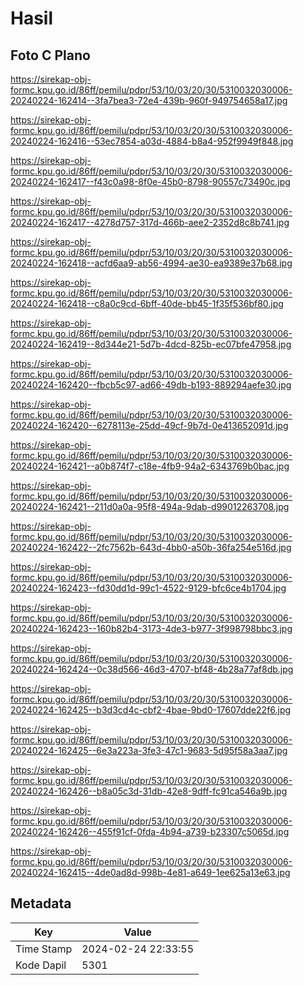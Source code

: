 # Hasil

## Foto C Plano

https://sirekap-obj-formc.kpu.go.id/86ff/pemilu/pdpr/53/10/03/20/30/5310032030006-20240224-162414--3fa7bea3-72e4-439b-960f-949754658a17.jpg

https://sirekap-obj-formc.kpu.go.id/86ff/pemilu/pdpr/53/10/03/20/30/5310032030006-20240224-162416--53ec7854-a03d-4884-b8a4-952f9949f848.jpg

https://sirekap-obj-formc.kpu.go.id/86ff/pemilu/pdpr/53/10/03/20/30/5310032030006-20240224-162417--f43c0a98-8f0e-45b0-8798-90557c73490c.jpg

https://sirekap-obj-formc.kpu.go.id/86ff/pemilu/pdpr/53/10/03/20/30/5310032030006-20240224-162417--4278d757-317d-466b-aee2-2352d8c8b741.jpg

https://sirekap-obj-formc.kpu.go.id/86ff/pemilu/pdpr/53/10/03/20/30/5310032030006-20240224-162418--acfd6aa9-ab56-4994-ae30-ea9389e37b68.jpg

https://sirekap-obj-formc.kpu.go.id/86ff/pemilu/pdpr/53/10/03/20/30/5310032030006-20240224-162418--c8a0c9cd-6bff-40de-bb45-1f35f536bf80.jpg

https://sirekap-obj-formc.kpu.go.id/86ff/pemilu/pdpr/53/10/03/20/30/5310032030006-20240224-162419--8d344e21-5d7b-4dcd-825b-ec07bfe47958.jpg

https://sirekap-obj-formc.kpu.go.id/86ff/pemilu/pdpr/53/10/03/20/30/5310032030006-20240224-162420--fbcb5c97-ad66-49db-b193-889294aefe30.jpg

https://sirekap-obj-formc.kpu.go.id/86ff/pemilu/pdpr/53/10/03/20/30/5310032030006-20240224-162420--6278113e-25dd-49cf-9b7d-0e413652091d.jpg

https://sirekap-obj-formc.kpu.go.id/86ff/pemilu/pdpr/53/10/03/20/30/5310032030006-20240224-162421--a0b874f7-c18e-4fb9-94a2-6343769b0bac.jpg

https://sirekap-obj-formc.kpu.go.id/86ff/pemilu/pdpr/53/10/03/20/30/5310032030006-20240224-162421--211d0a0a-95f8-494a-9dab-d99012263708.jpg

https://sirekap-obj-formc.kpu.go.id/86ff/pemilu/pdpr/53/10/03/20/30/5310032030006-20240224-162422--2fc7562b-643d-4bb0-a50b-36fa254e516d.jpg

https://sirekap-obj-formc.kpu.go.id/86ff/pemilu/pdpr/53/10/03/20/30/5310032030006-20240224-162423--fd30dd1d-99c1-4522-9129-bfc6ce4b1704.jpg

https://sirekap-obj-formc.kpu.go.id/86ff/pemilu/pdpr/53/10/03/20/30/5310032030006-20240224-162423--160b82b4-3173-4de3-b977-3f998798bbc3.jpg

https://sirekap-obj-formc.kpu.go.id/86ff/pemilu/pdpr/53/10/03/20/30/5310032030006-20240224-162424--0c38d566-46d3-4707-bf48-4b28a77af8db.jpg

https://sirekap-obj-formc.kpu.go.id/86ff/pemilu/pdpr/53/10/03/20/30/5310032030006-20240224-162425--b3d3cd4c-cbf2-4bae-9bd0-17607dde22f6.jpg

https://sirekap-obj-formc.kpu.go.id/86ff/pemilu/pdpr/53/10/03/20/30/5310032030006-20240224-162425--6e3a223a-3fe3-47c1-9683-5d95f58a3aa7.jpg

https://sirekap-obj-formc.kpu.go.id/86ff/pemilu/pdpr/53/10/03/20/30/5310032030006-20240224-162426--b8a05c3d-31db-42e8-9dff-fc91ca546a9b.jpg

https://sirekap-obj-formc.kpu.go.id/86ff/pemilu/pdpr/53/10/03/20/30/5310032030006-20240224-162426--455f91cf-0fda-4b94-a739-b23307c5065d.jpg

https://sirekap-obj-formc.kpu.go.id/86ff/pemilu/pdpr/53/10/03/20/30/5310032030006-20240224-162415--4de0ad8d-998b-4e81-a649-1ee625a13e63.jpg


## Metadata

| Key        | Value               |
| ---------- | ------------------- |
| Time Stamp | 2024-02-24 22:33:55 |
| Kode Dapil | 5301                |



